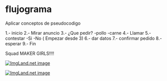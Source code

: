 # flujograma
Aplicar conceptos de pseudocodigo

1.- inicio 
2.- Mirar anuncio 
3.- ¿Que pedir?
  -pollo
  -carne
4.- Llamar
5.- contestar
  -Si
  -No ( Empezar desde 3)
6.- dar datos
7.- confirmar pedido
8.- esperar
9.- Fin


Squad MAKER GIRLS!!!!

<a href="http://1.1m.yt/ZvR7QeW.jpg" target="_blank"><img src="http://1.1m.yt/ZvR7QeW.jpg" alt="ImgLand.net image" /></a>

<a href="http://1.1m.yt/dNpnjD6.jpg" target="_blank"><img src="http://1.1m.yt/dNpnjD6.jpg" alt="ImgLand.net image" /></a>
